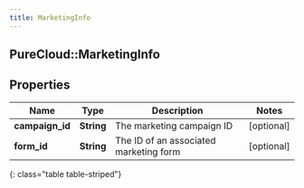 ```yaml
---
title: MarketingInfo
---
```

## PureCloud::MarketingInfo

## Properties

|Name | Type | Description | Notes|
|------------ | ------------- | ------------- | -------------|
| **campaign_id** | **String** | The marketing campaign ID | [optional] |
| **form_id** | **String** | The ID of an associated marketing form | [optional] |
{: class="table table-striped"}


